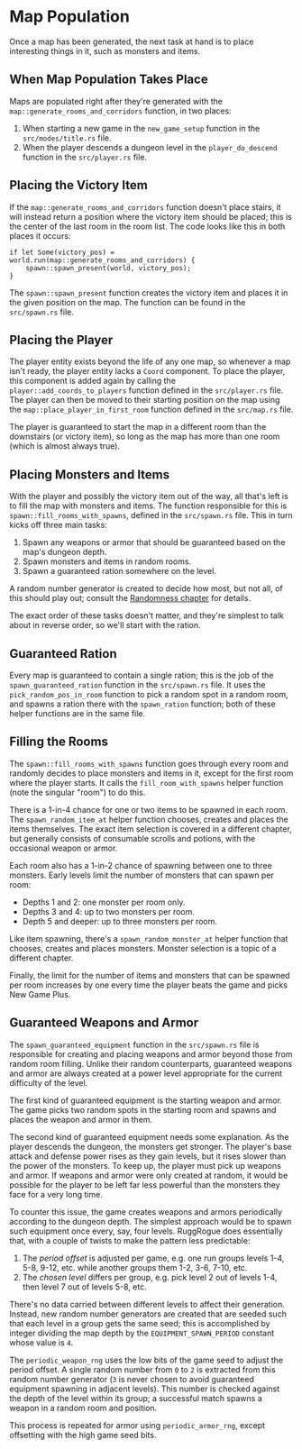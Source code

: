 # Map Population

Once a map has been generated, the next task at hand is to place interesting things in it, such as monsters and items.

## When Map Population Takes Place

Maps are populated right after they're generated with the `map::generate_rooms_and_corridors` function, in two places:

1. When starting a new game in the `new_game_setup` function in the `src/modes/title.rs` file.
2. When the player descends a dungeon level in the `player_do_descend` function in the `src/player.rs` file.

## Placing the Victory Item

If the `map::generate_rooms_and_corridors` function doesn't place stairs, it will instead return a position where the victory item should be placed; this is the center of the last room in the room list.
The code looks like this in both places it occurs:

```rust,ignore
if let Some(victory_pos) = world.run(map::generate_rooms_and_corridors) {
    spawn::spawn_present(world, victory_pos);
}
```

The `spawn::spawn_present` function creates the victory item and places it in the given position on the map.
The function can be found in the `src/spawn.rs` file.

## Placing the Player

The player entity exists beyond the life of any one map, so whenever a map isn't ready, the player entity lacks a `Coord` component.
To place the player, this component is added again by calling the `player::add_coords_to_players` function defined in the `src/player.rs` file.
The player can then be moved to their starting position on the map using the `map::place_player_in_first_room` function defined in the `src/map.rs` file.

The player is guaranteed to start the map in a different room than the downstairs (or victory item), so long as the map has more than one room (which is almost always true).

## Placing Monsters and Items

With the player and possibly the victory item out of the way, all that's left is to fill the map with monsters and items.
The function responsible for this is `spawn::fill_rooms_with_spawns`, defined in the `src/spawn.rs` file.
This in turn kicks off three main tasks:

1. Spawn any weapons or armor that should be guaranteed based on the map's dungeon depth.
2. Spawn monsters and items in random rooms.
3. Spawn a guaranteed ration somewhere on the level.

A random number generator is created to decide how most, but not all, of this should play out; consult the [Randomness chapter](randomness.md) for details.

The exact order of these tasks doesn't matter, and they're simplest to talk about in reverse order, so we'll start with the ration.

## Guaranteed Ration

Every map is guaranteed to contain a single ration; this is the job of the `spawn_guaranteed_ration` function in the `src/spawn.rs` file.
It uses the `pick_random_pos_in_room` function to pick a random spot in a random room, and spawns a ration there with the `spawn_ration` function; both of these helper functions are in the same file.

## Filling the Rooms

The `spawn::fill_rooms_with_spawns` function goes through every room and randomly decides to place monsters and items in it, except for the first room where the player starts.
It calls the `fill_room_with_spawns` helper function (note the singular "room") to do this.

There is a 1-in-4 chance for one or two items to be spawned in each room.
The `spawn_random_item_at` helper function chooses, creates and places the items themselves.
The exact item selection is covered in a different chapter, but generally consists of consumable scrolls and potions, with the occasional weapon or armor.

Each room also has a 1-in-2 chance of spawning between one to three monsters.
Early levels limit the number of monsters that can spawn per room:

- Depths 1 and 2: one monster per room only.
- Depths 3 and 4: up to two monsters per room.
- Depth 5 and deeper: up to three monsters per room.

Like item spawning, there's a `spawn_random_monster_at` helper function that chooses, creates and places monsters.
Monster selection is a topic of a different chapter.

Finally, the limit for the number of items and monsters that can be spawned per room increases by one every time the player beats the game and picks New Game Plus.

## Guaranteed Weapons and Armor

The `spawn_guaranteed_equipment` function in the `src/spawn.rs` file is responsible for creating and placing weapons and armor beyond those from random room filling.
Unlike their random counterparts, guaranteed weapons and armor are always created at a power level appropriate for the current difficulty of the level.

The first kind of guaranteed equipment is the starting weapon and armor.
The game picks two random spots in the starting room and spawns and places the weapon and armor in them.

The second kind of guaranteed equipment needs some explanation.
As the player descends the dungeon, the monsters get stronger.
The player's base attack and defense power rises as they gain levels, but it rises slower than the power of the monsters.
To keep up, the player must pick up weapons and armor.
If weapons and armor were only created at random, it would be possible for the player to be left far less powerful than the monsters they face for a very long time.

To counter this issue, the game creates weapons and armors periodically according to the dungeon depth.
The simplest approach would be to spawn such equipment once every, say, four levels.
RuggRogue does essentially that, with a couple of twists to make the pattern less predictable:

1. The *period offset* is adjusted per game, e.g. one run groups levels 1-4, 5-8, 9-12, etc. while another groups them 1-2, 3-6, 7-10, etc.
2. The *chosen level* differs per group, e.g. pick level 2 out of levels 1-4, then level 7 out of levels 5-8, etc.

There's no data carried between different levels to affect their generation.
Instead, new random number generators are created that are seeded such that each level in a group gets the same seed; this is accomplished by integer dividing the map depth by the `EQUIPMENT_SPAWN_PERIOD` constant whose value is `4`.

The `periodic_weapon_rng` uses the low bits of the game seed to adjust the period offset.
A single random number from `0` to `2` is extracted from this random number generator (`3` is never chosen to avoid guaranteed equipment spawning in adjacent levels).
This number is checked against the depth of the level within its group; a successful match spawns a weapon in a random room and position.

This process is repeated for armor using `periodic_armor_rng`, except offsetting with the high game seed bits.
